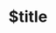 ---
title: $title
second_title: Справочник по API GroupDocs.Redaction для .NET
description: $description
type: docs
weight: $weight
url: /ru/net/$ref/
---